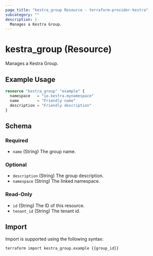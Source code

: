 ```yaml
---
page_title: "kestra_group Resource - terraform-provider-kestra"
subcategory: ""
description: |-
  Manages a Kestra Group.
---
```


# kestra_group (Resource)

Manages a Kestra Group.

## Example Usage

```terraform
resource "kestra_group" "example" {
  namespace   = "io.kestra.mynamespace"
  name        = "Friendly name"
  description = "Friendly description"
}
```

<!-- schema generated by tfplugindocs -->
## Schema

### Required

- `name` (String) The group name.

### Optional

- `description` (String) The group description.
- `namespace` (String) The linked namespace.

### Read-Only

- `id` (String) The ID of this resource.
- `tenant_id` (String) The tenant id.

## Import

Import is supported using the following syntax:

```shell
terraform import kestra_group.example {{group_id}}
```
